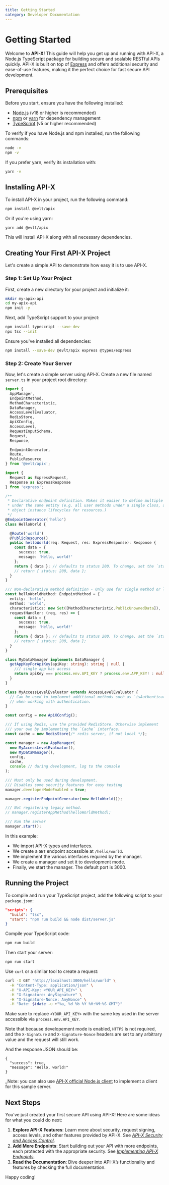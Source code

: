 ```yaml
---
title: Getting Started
category: Developer Documentation
---
```

# Getting Started

Welcome to **API-X**! This guide will help you get up and running with API-X, a Node.js TypeScript package for building secure and scalable RESTful APIs quickly. API-X is built on top of [Express](https://expressjs.com/) and offers additional security and ease-of-use features, making it the perfect choice for fast secure API development.

## Prerequisites

Before you start, ensure you have the following installed:

- [Node.js](https://nodejs.org/) (v18 or higher is recommended)
- [npm](https://www.npmjs.com/) or [yarn](https://yarnpkg.com/) for dependency management
- [TypeScript](https://www.typescriptlang.org/) (v5 or higher recommended)

To verify if you have Node.js and npm installed, run the following commands:

```sh
node -v
npm -v
```

If you prefer yarn, verify its installation with:

```sh
yarn -v
```

## Installing API-X

To install API-X in your project, run the following command:

```sh
npm install @evlt/apix
```

Or if you're using yarn:

```sh
yarn add @evlt/apix
```

This will install API-X along with all necessary dependencies.

## Creating Your First API-X Project

Let's create a simple API to demonstrate how easy it is to use API-X.

### Step 1: Set Up Your Project

First, create a new directory for your project and initialize it:

```sh
mkdir my-apix-api
cd my-apix-api
npm init -y
```

Next, add TypeScript support to your project:

```sh
npm install typescript --save-dev
npx tsc --init
```

Ensure you've installed all dependencies:

```sh
npm install --save-dev @evlt/apix express @types/express
```

### Step 2: Create Your Server

Now, let's create a simple server using API-X. Create a new file named `server.ts` in your project root directory:

```typescript
import {
  AppManager,
  EndpointMethod,
  MethodCharacteristic,
  DataManager,
  AccessLevelEvaluator,
  RedisStore,
  ApiXConfig,
  AccessLevel,
  RequestInputSchema,
  Request,
  Response,

  EndpointGenerator,
  Route,
  PublicResource
} from '@evlt/apix';

import {
  Request as ExpressRequest,
  Response as ExpressResponse
} from 'express';

/**
 * Declarative endpoint definition. Makes it easier to define multiple endpoint
 * under the same entity (e.g. all user methods under a single class, and with
 * object instance lifecycles for resources.)
 */
@EndpointGenerator('hello')
class HelloWorld {

  @Route('world')
  @PublicResource()
  public helloWorld(req: Request, res: ExpressResponse): Response {
    const data = {
      success: true,
      message: 'Hello, world!'
    };
    return { data }; // defaults to status 200. To change, set the `status` property.
    // return { status: 200, data };
  }
}

/// Non-declarative method definition - Only use for single method or legacy pre-TS v5.
const helloWorldMethod: EndpointMethod = {
  entity: 'hello',
  method: 'world',
  characteristics: new Set([MethodCharacteristic.PublicUnownedData]),
  requestHandler: (req, res) => {
    const data = {
      success: true,
      message: 'Hello, world!'
    };
    return { data }; // defaults to status 200. To change, set the `status` property.
    // return { status: 200, data };
  }
}

class MyDataManager implements DataManager {
  getAppKeyForApiKey(apiKey: string): string | null {
    /// single app has access
    return apiKey === process.env.API_KEY ? process.env.APP_KEY! : null;
  }
}

class MyAccessLevelEvaluator extends AccessLevelEvaluator {
  // Can be used to implement additional methods such as `isAuthenticatedRequestor`
  // when working with authentication.
}

const config = new ApiXConfig();

/// If using Redis, use the provided RedisStore. Otherwise implement
/// your own by implementing the `Cache` interface.
const cache = new RedisStore(/* redis server, if not local */);

const manager = new AppManager(
  new MyAccessLevelEvaluator(),
  new MyDataManager(),
  config,
  cache,
  console // during development, log to the console
);

/// Must only be used during development.
/// Disables some security features for easy testing
manager.developerModeEnabled = true;

manager.registerEndpointGenerator(new HelloWorld());

/// Not registering legacy method.
// manager.registerAppMethod(helloWorldMethod);

/// Run the server
manager.start();
```

In this example:

- We import API-X types and interfaces.
- We create a `GET` endpoint accessible at `/hello/world`.
- We implement the various interfaces required by the manager.
- We create a manager and set it to development mode.
- Finally, we start the manager. The default port is 3000.

## Running the Project

To compile and run your TypeScript project, add the following script to your `package.json`:

```json
"scripts": {
  "build": "tsc",
  "start": "npm run build && node dist/server.js"
}
```

Compile your TypeScript code:

```sh
npm run build
```

Then start your server:

```sh
npm run start
```

Use `curl` or a similar tool to create a request:

```sh
curl -X GET "http://localhost:3000/hello/world" \
  -H "Content-Type: application/json" \
  -H "X-API-Key: <YOUR_API_KEY>" \
  -H "X-Signature: AnySignature" \
  -H "X-Signature-Nonce: AnyNonce" \
  -H "Date: $(date -u +"%a, %d %b %Y %H:%M:%S GMT")"
```

Make sure to replace `<YOUR_API_KEY>` with the same key used in the server accessible via `process.env.API_KEY`.

Note that because developement mode is enabled, `HTTPS` is not required, and the `X-Signature` and `X-Signature-Nonce` headers are set to any arbitrary value and the request will still work.

And the response JSON should be:
```
{
  "success": true,
  "message": "Hello, world!"
}
```

_Note: you can also use [API-X official Node.js client](https://apix.evoluti.us/client) to implement a client for this sample server.

## Next Steps

You’ve just created your first secure API using API-X! Here are some ideas for what you could do next:

1. **Explore API-X Features**: Learn more about security, request signing, access levels, and other features provided by API-X. See [_API-X Security and Access Control_](./API_X_Security_and_Access_Control.md).
2. **Add More Endpoints**: Start building out your API with more endpoints, each protected with the appropriate security. See [_Implementing API-X Endpoints_](./Implementing_API_X_Endpoints.md).
3. **Read the Documentation**: Dive deeper into API-X’s functionality and features by checking the full documentation.

Happy coding!
